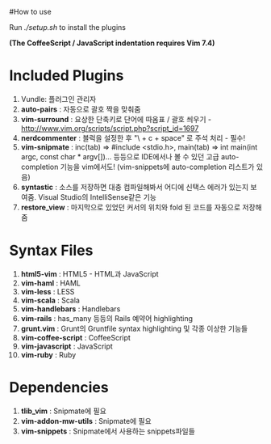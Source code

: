 #How to use 

Run *./setup.sh* to install the plugins

**(The CoffeeScript / JavaScript indentation requires Vim 7.4)** 

# Included Plugins

1. Vundle: 플러그인 관리자
2. **auto-pairs** : 자동으로 괄호 짝을 맞춰줌
3. **vim-surround** : 요상한 단축키로 단어에 따옴표 / 괄호 씌우기 - http://www.vim.org/scripts/script.php?script_id=1697
4. **nerdcommenter** : 블럭을 설정한 후 "\ + c + space" 로 주석 처리 - 필수!
5. **vim-snipmate** : inc(tab) => #include <stdio.h>, main(tab) => int main(int argc, const char * argv[])... 등등으로 IDE에서나 볼 수 있던 고급 auto-completion 기능을 vim에서도! (vim-snippets에 auto-completion 리스트가 있음)
6. **syntastic** : 소스를 저장하면 대충 컴파일해봐서 어디에 신택스 에러가 있는지 보여줌. Visual Studio의 IntelliSense같은 기능
7. **restore_view** : 마지막으로 있었던 커서의 위치와 fold 된 코드를 자동으로 저장해줌 

# Syntax Files

1. **html5-vim** : HTML5 - HTML과 JavaScript
2. **vim-haml** : HAML
3. **vim-less** : LESS
4. **vim-scala** : Scala
5. **vim-handlebars** : Handlebars
6. **vim-rails** : has_many 등등의 Rails 예약어 highlighting
7. **grunt.vim** : Grunt의 Gruntfile syntax highlighting 및 각종 이상한 기능들
8. **vim-coffee-script** : CoffeeScript
9. **vim-javascript** : JavaScript
10. **vim-ruby** : Ruby

# Dependencies
1. **tlib_vim** : Snipmate에 필요
2. **vim-addon-mw-utils** : Snipmate에 필요
3. **vim-snippets** : Snipmate에서 사용하는 snippets파일들
